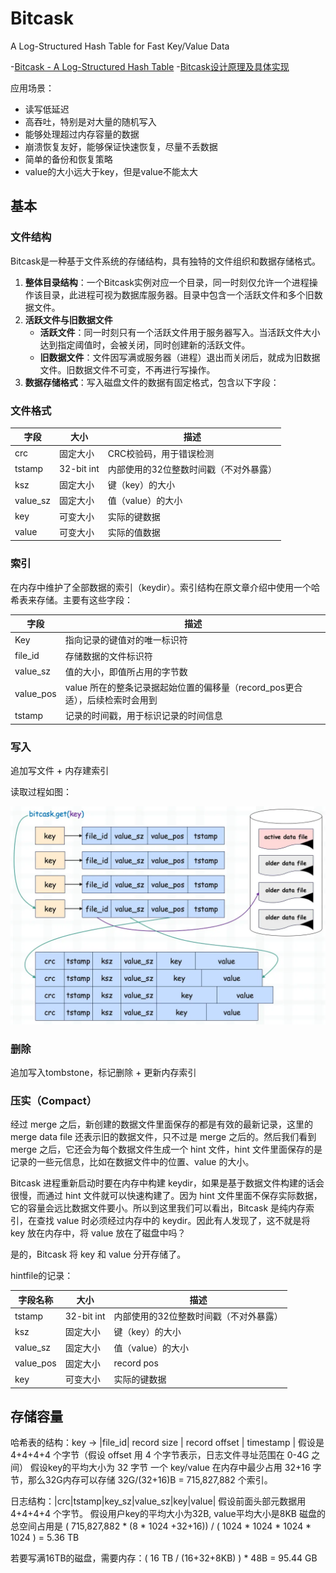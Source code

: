 # Bitcask

A Log-Structured Hash Table for Fast Key/Value Data

-[Bitcask - A Log-Structured Hash Table](https://tech-lessons.in/en/blog/bitcask/)
-[Bitcask设计原理及具体实现](https://www.cnblogs.com/wan-ming-zhu/p/18152775)

应用场景：

- 读写低延迟
- 高吞吐，特别是对大量的随机写入
- 能够处理超过内存容量的数据
- 崩溃恢复友好，能够保证快速恢复，尽量不丢数据
- 简单的备份和恢复策略
- value的大小远大于key，但是value不能太大

## 基本

### 文件结构

Bitcask是一种基于文件系统的存储结构，具有独特的文件组织和数据存储格式。

1. **整体目录结构**：一个Bitcask实例对应一个目录，同一时刻仅允许一个进程操作该目录，此进程可视为数据库服务器。目录中包含一个活跃文件和多个旧数据文件。
2. **活跃文件与旧数据文件**
    - **活跃文件**：同一时刻只有一个活跃文件用于服务器写入。当活跃文件大小达到指定阈值时，会被关闭，同时创建新的活跃文件。
    - **旧数据文件**：文件因写满或服务器（进程）退出而关闭后，就成为旧数据文件。旧数据文件不可变，不再进行写操作。
3. **数据存储格式**：写入磁盘文件的数据有固定格式，包含以下字段：

### 文件格式

| 字段       | 大小       | 描述                                   |
|-----------|----------|----------------------------------------|
| crc       | 固定大小   | CRC校验码，用于错误检测                     |
| tstamp    | 32-bit int | 内部使用的32位整数时间戳（不对外暴露）       |
| ksz      | 固定大小   | 键（key）的大小                             |
| value_sz | 固定大小   | 值（value）的大小                         |
| key      | 可变大小   | 实际的键数据                             |
| value    | 可变大小   | 实际的值数据                             |

### 索引

在内存中维护了全部数据的索引（keydir）。索引结构在原文章介绍中使用一个哈希表来存储。主要有这些字段：

| 字段       | 描述                           |
|------------|--------------------------------|
| Key       | 指向记录的键值对的唯一标识符       |
| file_id   | 存储数据的文件标识符               |
| value_sz  | 值的大小，即值所占用的字节数         |
| value_pos | value 所在的整条记录据起始位置的偏移量（record_pos更合适），后续检索时会用到         |
| tstamp    | 记录的时间戳，用于标识记录的时间信息   |

### 写入

追加写文件 + 内存建索引

读取过程如图：

![bitcask read](https://raw.githubusercontent.com/TDAkory/ImageResources/master/img/AppFrameThoughts/bitcask_read.jpg)

### 删除

追加写入tombstone，标记删除 + 更新内存索引

### 压实（Compact）

经过 merge 之后，新创建的数据文件里面保存的都是有效的最新记录，这里的 merge data file 还表示旧的数据文件，只不过是 merge 之后的。然后我们看到 merge 之后，它还会为每个数据文件生成一个 hint 文件，hint 文件里面保存的是记录的一些元信息，比如在数据文件中的位置、value 的大小。

Bitcask 进程重新启动时要在内存中构建 keydir，如果是基于数据文件构建的话会很慢，而通过 hint 文件就可以快速构建了。因为 hint 文件里面不保存实际数据，它的容量会远比数据文件要小。所以到这里我们可以看出，Bitcask 是纯内存索引，在查找 value 时必须经过内存中的 keydir。因此有人发现了，这不就是将 key 放在内存中，将 value 放在了磁盘中吗？

是的，Bitcask 将 key 和 value 分开存储了。

hintfile的记录：

| 字段名称    | 大小       | 描述                                   |
|------------|----------|----------------------------------------|
| tstamp     | 32-bit int  | 内部使用的32位整数时间戳（不对外暴露）       |
| ksz       | 固定大小   | 键（key）的大小                             |
| value_sz  | 固定大小   | 值（value）的大小                           |
| value_pos | 固定大小   | record pos                               |
| key       | 可变大小   | 实际的键数据                               |

## 存储容量

哈希表的结构：key -> |file_id| record size | record offset | timestamp |
假设是 4+4+4+4 个字节（假设 offset 用 4 个字节表示，日志文件寻址范围在 0-4G 之间）
假设key的平均大小为 32 字节
一个 key/value 在内存中最少占用 32+16 字节，那么32G内存可以存储 32G/(32+16)B = 715,827,882 个索引。

日志结构：|crc|tstamp|key_sz|value_sz|key|value|
假设前面头部元数据用 4+4+4+4 个字节。
假设用户key的平均大小为32B, value平均大小是8KB
磁盘的总空间占用是 ( 715,827,882 * (8 * 1024 +32+16)) / ( 1024 * 1024 * 1024 * 1024 ) = 5.36 TB

若要写满16TB的磁盘，需要内存：( 16 TB / (16+32+8KB) ) * 48B = 95.44 GB 